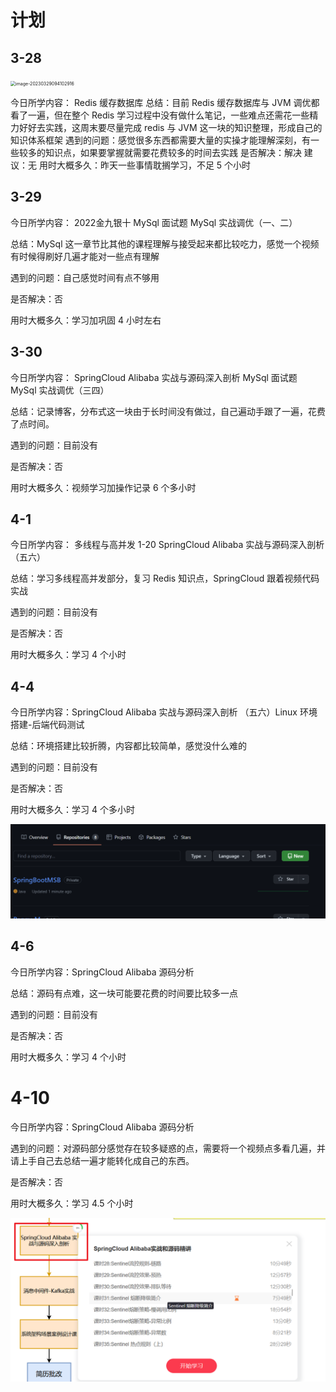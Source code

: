 # 计划



## 3-28

<img src="C:\Users\peggy\AppData\Roaming\Typora\typora-user-images\image-20230329094102916.png" alt="image-20230329094102916" style="zoom:50%;" />

今日所学内容： Redis 缓存数据库
总结：目前 Redis 缓存数据库与 JVM 调优都看了一遍，但在整个 Redis 学习过程中没有做什么笔记，一些难点还需花一些精力好好去实践，这周末要尽量完成 redis 与 JVM 这一块的知识整理，形成自己的知识体系框架
遇到的问题：感觉很多东西都需要大量的实操才能理解深刻，有一些较多的知识点，如果要掌握就需要花费较多的时间去实践
是否解决：解决
建议：无
用时大概多久：昨天一些事情耽搁学习，不足 5 个小时

## 3-29

今日所学内容： 2022金九银十 MySql 面试题 MySql 实战调优（一、二）

总结：MySql 这一章节比其他的课程理解与接受起来都比较吃力，感觉一个视频有时候得刷好几遍才能对一些点有理解

遇到的问题：自己感觉时间有点不够用

是否解决：否

用时大概多久：学习加巩固 4 小时左右

## 3-30

今日所学内容： SpringCloud Alibaba 实战与源码深入剖析 MySql 面试题 MySql 实战调优（三四）

总结：记录博客，分布式这一块由于长时间没有做过，自己遍动手跟了一遍，花费了点时间。

遇到的问题：目前没有

是否解决：否

用时大概多久：视频学习加操作记录 6 个多小时

## 4-1

今日所学内容： 多线程与高并发 1-20   SpringCloud Alibaba 实战与源码深入剖析 （五六）

总结：学习多线程高并发部分，复习 Redis 知识点，SpringCloud 跟着视频代码实战

遇到的问题：目前没有

是否解决：否

用时大概多久：学习 4 个小时

## 4-4

今日所学内容：SpringCloud Alibaba 实战与源码深入剖析 （五六）Linux 环境搭建-后端代码测试

总结：环境搭建比较折腾，内容都比较简单，感觉没什么难的

遇到的问题：目前没有

是否解决：否

用时大概多久：学习 4 个多小时

![image-20230404215930653](计划.assets/image-20230404215930653.png)



## 4-6

今日所学内容：SpringCloud Alibaba 源码分析

总结：源码有点难，这一块可能要花费的时间要比较多一点

遇到的问题：目前没有

是否解决：否

用时大概多久：学习 4 个小时

# 4-10

今日所学内容：SpringCloud Alibaba 源码分析

遇到的问题：对源码部分感觉存在较多疑惑的点，需要将一个视频点多看几遍，并请上手自己去总结一遍才能转化成自己的东西。

是否解决：否

用时大概多久：学习 4.5 个小时

![image-20230410234926770](计划.assets/image-20230410234926770.png)
